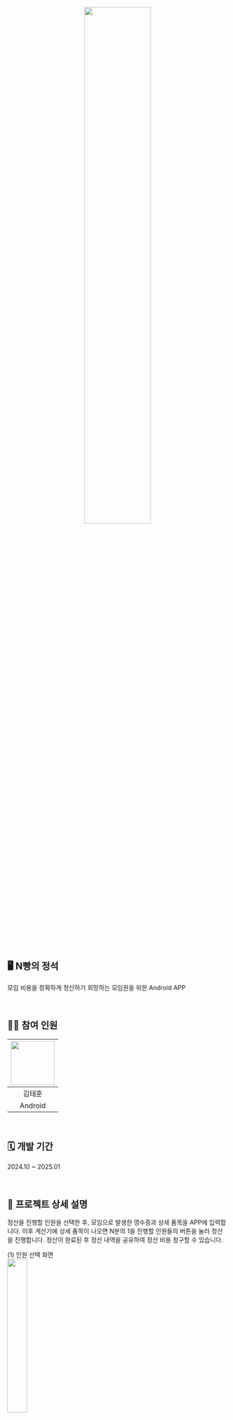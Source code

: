 <p align="center">
  <img src="https://github.com/user-attachments/assets/38674967-c705-4e82-a8c1-4df67e4276df" width="55%">
</p>

## 🖥️ N빵의 정석
모임 비용을 정확하게 정산하기 희망하는 모임원을 위한 Android APP

<br>

## 🧑‍💻 참여 인원
|  <img src="https://github.com/user-attachments/assets/9bbe9e79-04b6-44b1-a68c-eae5a049c2ad" width="100" height="100">  |
|:---:|
| 김태훈 |
| Android|

<br>

## 🗓️ 개발 기간
2024.10 ~ 2025.01

<br>

## 📁 프로젝트 상세 설명
정산을 진행할 인원을 선택한 후, 모임으로 발생한 영수증과 상세 품목을 APP에 입력합니다. 이후 계산기에 상세 품목이 나오면 N분의 1을 진행할 인원들의 버튼을 눌러 정산을 진행합니다. 정산이 완료된 후 정산 내역을 공유하여 정산 비용 청구할 수 있습니다.

  (1) 인원 선택 화면  
  <img src="https://github.com/user-attachments/assets/41283618-0740-4a47-9c16-651900a0c748" width="30%">  
  ‘+, - 버튼’을 통해 정산을 진행할 인원을 선택할 수 있습니다. 2 ~ 8명 사이의 인원을 선택할 수 있습니다. 인원 선택 후 ‘시작하기’버튼을 눌러 영수증 및 상세 상품을 입력할 수 있는 화면으로 이동할 수 있습니다.  

  (2) 영수증 및 상세 상품 입력 화면  
  <img src="https://github.com/user-attachments/assets/fb954c7f-e12b-4572-8268-971af1bc5c9b" width="30%">  
  ‘영수증 추가’버튼을 통해 영수증을 추가할 수 있으며, ‘영수증 펼치기’와 ‘영수증 접기’버튼을 눌러 추가한 영수증을 확장 혹은 축소할 수 있습니다. 영수증이 확장된 상태에서 ‘상품 추가’버튼을 눌러 상품을 추가할 수 있습니다. 영수증 이름을 누르거나 상세 상품을 누르면 상태를 업데이트하거나 삭제할 수 있습니다. 입력을 모두 마쳤다면 ‘정산 시작’버튼을 눌러 다음 화면으로 이동합니다.
  
<br>



<br>

## ✏️ 배운 내용
- Jetpack Compose를 사용해 선언형 UI 프로그래밍을 통해 APP 개발의 효율성을 극대화
- MVVM + Clean Architecutre 구조를 도입하여 APP 개발의 유지보수성 및 확장성을 확보
- Dialog를 Custom 후 사용하여 원하는 형태의 Dialog를 만들 수 있었고, 이를 통해 입력받은 데이터를 UI에 적용
- Hilt를 사용하여 ViewModel에 의존성 주입을 적용하였고, 생명주기 관린와 의존성 처리를 효율적으로 개선

<br>

## 🛠️ 사용 기술
[![My Skills](https://skillicons.dev/icons?i=androidstudio,kotlin)](https://skillicons.dev)
